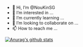 - 👋 Hi, I’m @NouKinSG
- 👀 I’m interested in ...
- 🌱 I’m currently learning ...
- 💞️ I’m looking to collaborate on ...
- 📫 How to reach me ...

[![Anurag's github stats](https://github-readme-stats.vercel.app/api?username=NouKinSG "![Anurag's github stats")](https://github.com/anuraghazra/github-readme-stats)


<!---
NouKinSG/NouKinSG is a ✨ special ✨ repository because its `README.md` (this file) appears on your GitHub profile.
You can click the Preview link to take a look at your changes.

  给岁月以文明！
--->
